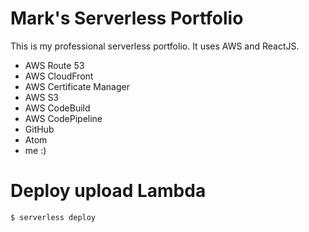 # Mark's Serverless Portfolio

This is my professional serverless portfolio. It uses AWS and ReactJS.

* AWS Route 53
* AWS CloudFront
* AWS Certificate Manager
* AWS S3
* AWS CodeBuild
* AWS CodePipeline
* GitHub
* Atom
* me :)


# Deploy upload Lambda

```bash
$ serverless deploy
```
